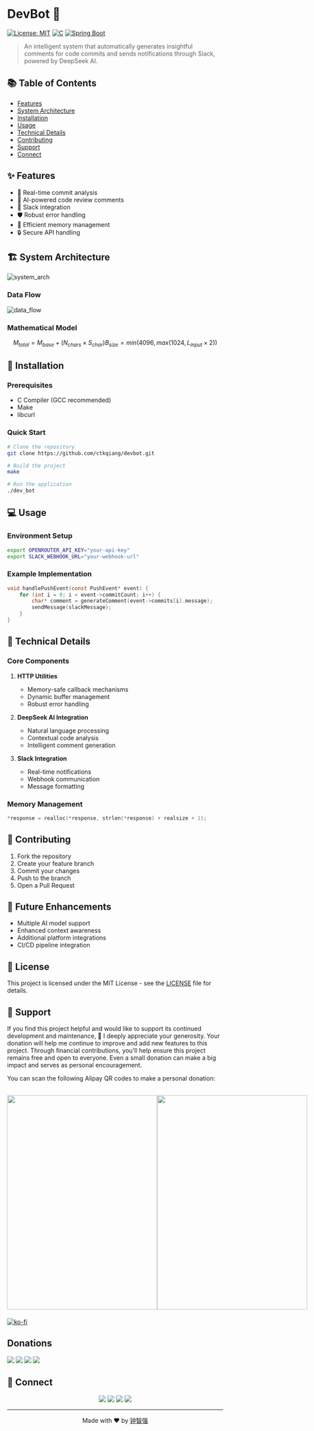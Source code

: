 # DevBot 🤖

[![License: MIT](https://img.shields.io/badge/License-MIT-yellow.svg)](https://opensource.org/licenses/MIT)
[![C](https://img.shields.io/badge/language-C-blue.svg)](https://en.wikipedia.org/wiki/C_(programming_language))
[![Spring Boot](https://img.shields.io/badge/Spring%20Boot-2.7.5-green.svg)](https://spring.io/projects/spring-boot)

> An intelligent system that automatically generates insightful comments for code commits and sends notifications through Slack, powered by DeepSeek AI.

## 📚 Table of Contents
- [Features](#-features)
- [System Architecture](#-system-architecture)
- [Installation](#-installation)
- [Usage](#-usage)
- [Technical Details](#-technical-details)
- [Contributing](#-contributing)
- [Support](#-support)
- [Connect](#-connect)

## ✨ Features
- 🔄 Real-time commit analysis
- 🤖 AI-powered code review comments
- 💬 Slack integration
- 🛡️ Robust error handling
- 💾 Efficient memory management
- 🔒 Secure API handling

## 🏗 System Architecture
![system_arch](https://github.com/ctkqiang/devbot/blob/main/images/system_arch.png?raw=true)

### Data Flow
![data_flow](https://github.com/ctkqiang/devbot/blob/main/images/flow.png?raw=true)

### Mathematical Model
```math
M_{total} = M_{base} + (N_{chars} × S_{char})
B_{size} = min(4096, max(1024, L_{input} × 2))
````

## 🚀 Installation

### Prerequisites

- C Compiler (GCC recommended)
- Make
- libcurl

### Quick Start

```bash
# Clone the repository
git clone https://github.com/ctkqiang/devbot.git

# Build the project
make

# Run the application
./dev_bot
```

## 💻 Usage

### Environment Setup

```bash
export OPENROUTER_API_KEY="your-api-key"
export SLACK_WEBHOOK_URL="your-webhook-url"
```

### Example Implementation

```c
void handlePushEvent(const PushEvent* event) {
    for (int i = 0; i < event->commitCount; i++) {
        char* comment = generateComment(event->commits[i].message);
        sendMessage(slackMessage);
    }
}
```

## 🔧 Technical Details

### Core Components

1. **HTTP Utilities**

   - Memory-safe callback mechanisms
   - Dynamic buffer management
   - Robust error handling

2. **DeepSeek AI Integration**

   - Natural language processing
   - Contextual code analysis
   - Intelligent comment generation

3. **Slack Integration**
   - Real-time notifications
   - Webhook communication
   - Message formatting

### Memory Management

```c
*response = realloc(*response, strlen(*response) + realsize + 1);
```

## 🤝 Contributing

1. Fork the repository
2. Create your feature branch
3. Commit your changes
4. Push to the branch
5. Open a Pull Request

## 🔮 Future Enhancements

- Multiple AI model support
- Enhanced context awareness
- Additional platform integrations
- CI/CD pipeline integration

## 📄 License

This project is licensed under the MIT License - see the [LICENSE](LICENSE) file for details.

## 💝 Support

If you find this project helpful and would like to support its continued development and maintenance, 🥰 I deeply appreciate your generosity.
Your donation will help me continue to improve and add new features to this project. Through financial contributions, you'll help ensure
this project remains free and open to everyone. Even a small donation can make a big impact and serves as personal encouragement.

You can scan the following Alipay QR codes to make a personal donation:

<br />
<div style="display: flex; justify-content: space-between; margin-bottom: 20px;">
  <img src="https://github.com/ctkqiang/ctkqiang/blob/main/assets/IMG_9863.jpg?raw=true" style="height: 500px !important; width: 350px !important;">
 
  <img src="https://github.com/ctkqiang/ctkqiang/blob/main/assets/IMG_9859.JPG?raw=true" style="height: 500px !important; width: 350px !important;">
</div>

[![ko-fi](https://ko-fi.com/img/githubbutton_sm.svg)](https://ko-fi.com/F1F5VCZJU)

## Donations

<a href="https://qr.alipay.com/fkx19369scgxdrkv8mxso92"><img src="https://img.shields.io/badge/alipay-00A1E9?style=for-the-badge&logo=alipay&logoColor=white"></a> <a href="https://ko-fi.com/F1F5VCZJU"><img src="https://img.shields.io/badge/Ko--fi-F16061?style=for-the-badge&logo=ko-fi&logoColor=white"></a> <a href="https://www.paypal.com/paypalme/ctkqiang"><img src="https://img.shields.io/badge/PayPal-00457C?style=for-the-badge&logo=paypal&logoColor=white"></a> <a href="https://donate.stripe.com/00gg2nefu6TK1LqeUY"><img src="https://img.shields.io/badge/Stripe-626CD9?style=for-the-badge&logo=Stripe&logoColor=white"></a>

</div>

## 🔗 Connect

<div align="center">
  <a href="https://twitch.tv/ctkqiang"><img src="https://img.shields.io/badge/Twitch-9146FF?style=for-the-badge&logo=twitch&logoColor=white"></a>
  <a href="https://github.com/ctkqiang"><img src="https://img.shields.io/badge/GitHub-100000?style=for-the-badge&logo=github&logoColor=white"></a>
  <a href="https://www.linkedin.com/in/ctkqiang/"><img src="https://img.shields.io/badge/LinkedIn-0077B5?style=for-the-badge&logo=linkedin&logoColor=white"></a>
  <a href="https://linktr.ee/ctkqiang.official"><img src="https://img.shields.io/badge/linktree-39E09B?style=for-the-badge&logo=linktree&logoColor=white"></a>
</div>

---

<p align="center">Made with ❤️ by <a href="https://github.com/ctkqiang">钟智强</a></p>
